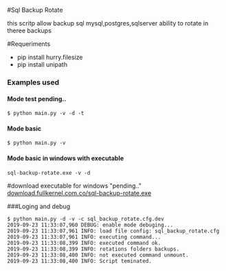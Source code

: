#Sql Backup Rotate

this scritp allow backup sql mysql,postgres,sqlserver ability to rotate in theree backups



#Requeriments
* pip install hurry.filesize
* pip install unipath



### Examples used

#### Mode test pending..
```
$ python main.py -v -d -t
```

#### Mode basic
```
$ python main.py -v
```

#### Mode basic in windows with executable
```:
sql-backup-rotate.exe -v -d
```



#download executable for windows "pending.."
[download.fullkernel.com.co/sql-backup-rotate.exe](http://download.fullkernel.com.co/sql_backup_rotate.exe)


###Loging and debug

```
$ python main.py -d -v -c sql_backup_rotate.cfg.dev
2019-09-23 11:33:07,960 DEBUG: enable mode debuging...
2019-09-23 11:33:07,961 INFO: load file config: sql_backup_rotate.cfg
2019-09-23 11:33:07,961 INFO: executing command...
2019-09-23 11:33:08,399 INFO: executed command ok.
2019-09-23 11:33:08,399 INFO: rotations folders backups.
2019-09-23 11:33:08,400 INFO: not executed command unmount.
2019-09-23 11:33:08,400 INFO: Script teminated.
 ```
